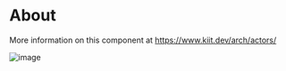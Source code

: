 # About
More information on this component at https://www.kiit.dev/arch/actors/

![image](/doc/diagrams/kiit-actors.png)
